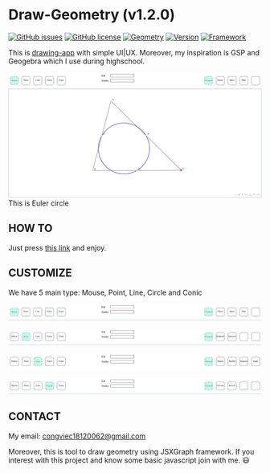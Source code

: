 # Draw-Geometry (v1.2.0)

[![GitHub issues](https://img.shields.io/github/issues/congviec18120062/Draw-Geometry)](https://github.com/congviec18120062/Draw-Geometry/issues)
[![GitHub license](https://img.shields.io/github/license/congviec18120062/Draw-Geometry)](https://github.com/congviec18120062/Draw-Geometry/blob/master/LICENSE)
[![Geometry](https://img.shields.io/badge/geometry-Euclid-blue)](https://github.com/congviec18120062/Draw-Geometry/blob/master)
[![Version](https://img.shields.io/badge/version-1.3.0-orange)](https://github.com/congviec18120062/Draw-Geometry/blob/master)
[![Framework](https://img.shields.io/badge/framework-JXSGraph-brightgreen)](https://github.com/congviec18120062/Draw-Geometry/blob/master)

This is [drawing-app](https://congviec18120062.github.io/Draw-Geometry/) with simple UI|UX. Moreover, my inspiration is GSP and Geogebra which I use during highschool.

![Euler cirlce](https://raw.githubusercontent.com/congviec18120062/Draw-Geometry/master/img/EulerCircle.jpg)
This is Euler circle

## HOW TO
Just press [this link](https://congviec18120062.github.io/Draw-Geometry/) and enjoy.

## CUSTOMIZE
We have 5 main type: Mouse, Point, Line, Circle and Conic

![Mouse](https://raw.githubusercontent.com/congviec18120062/Draw-Geometry/master/img/mouse.jpg)

![Point](https://raw.githubusercontent.com/congviec18120062/Draw-Geometry/master/img/point.jpg)

![Line](https://raw.githubusercontent.com/congviec18120062/Draw-Geometry/master/img/line.jpg)

![Circle](https://raw.githubusercontent.com/congviec18120062/Draw-Geometry/master/img/circle.jpg)

## CONTACT
My email: congviec18120062@gmail.com

Moreover, this is tool to draw geometry using JSXGraph framework. If you interest with this project and know some basic javascript join with me. :smiley: 
